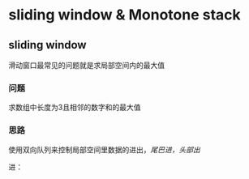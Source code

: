 # sliding window & Monotone stack

## sliding window 

滑动窗口最常见的问题就是求局部空间内的最大值

### 问题

求数组中长度为3且相邻的数字和的最大值

### 思路

使用双向队列来控制局部空间里数据的进出，*尾巴进，头部出*

进：

